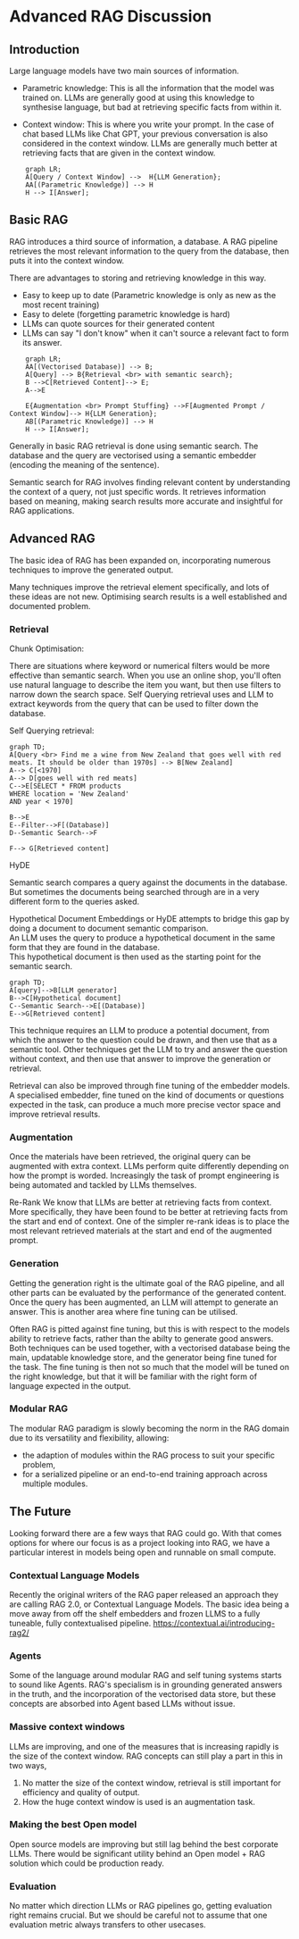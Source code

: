 # Advanced RAG Discussion


## Introduction

Large language models have two main sources of information. 

* Parametric knowledge: This is all the information that the model was trained on. LLMs are generally good at using this knowledge to synthesise language, but bad at retrieving specific facts from within it. 

* Context window: This is where you write your prompt. In the case of chat based LLMs like Chat GPT, your previous conversation is also considered in the context window. LLMs are generally much better at retrieving facts that are given in the context window. 

```mermaid
    graph LR;
    A[Query / Context Window] -->  H{LLM Generation};
    AA[(Parametric Knowledge)] --> H
    H --> I[Answer];

```



## Basic RAG

RAG introduces a third source of information, a database. 
A RAG pipeline retrieves the most relevant information to the query from the database, then puts it into the context window. 

There are advantages to storing and retrieving knowledge in this way. 

* Easy to keep up to date (Parametric knowledge is only as new as the most recent training)
* Easy to delete (forgetting parametric knowledge is hard)
* LLMs can quote sources for their generated content
* LLMs can say "I don't know" when it can't source a relevant fact to form its answer. 

```mermaid
    graph LR;
    AA[(Vectorised Database)] --> B;
    A[Query] --> B{Retrieval <br> with semantic search};
    B -->C[Retrieved Content]--> E;
    A-->E

    E{Augmentation <br> Prompt Stuffing} -->F[Augmented Prompt / Context Window]--> H{LLM Generation};
    AB[(Parametric Knowledge)] --> H
    H --> I[Answer];

```
Generally in basic RAG retrieval is done using semantic search. 
The database and the query are vectorised using a semantic embedder (encoding the meaning of the sentence). 


Semantic search for RAG involves finding relevant content by understanding the context of a query, not just specific words. It retrieves information based on meaning, making search results more accurate and insightful for RAG applications.




## Advanced RAG

The basic idea of RAG has been expanded on, incorporating numerous techniques to improve the generated output. 

Many techniques improve the retrieval element specifically, and lots of these ideas are not new. Optimising search results is a well established and documented problem. 

### Retrieval

Chunk Optimisation:



There are situations where keyword or numerical filters would be more effective than semantic search. 
When you use an online shop, you'll often use natural language to describe the item you want, but then use filters to narrow down the search space. 
Self Querying retrieval uses and LLM to extract keywords from the query that can be used to filter down the database. 

Self Querying retrieval: 


```mermaid
graph TD;
A[Query <br> Find me a wine from New Zealand that goes well with red meats. It should be older than 1970s] --> B[New Zealand]
A--> C[<1970]
A--> D[goes well with red meats]
C-->E[SELECT * FROM products
WHERE location = 'New Zealand' 
AND year < 1970]

B-->E
E--Filter-->F[(Database)]
D--Semantic Search-->F

F--> G[Retrieved content]

```

HyDE

Semantic search compares a query against the documents in the database.  
But sometimes the documents being searched through are in a very different form to the queries asked.

Hypothetical Document Embeddings or HyDE attempts to bridge this gap by doing a document to document semantic comparison.  
An LLM uses the query to produce a hypothetical document in the same form that they are found in the database.  
This hypothetical document is then used as the starting point for the semantic search.

```mermaid
graph TD;
A[query]-->B[LLM generator]
B-->C[Hypothetical document]
C--Semantic Search-->E[(Database)]
E-->G[Retrieved content]
```
This technique requires an LLM to produce a potential document, from which the answer to the question could be drawn, and then use that as a semantic tool.
Other techniques get the LLM to try and answer the question without context, and then use that answer to improve the generation or retrieval. 

Retrieval can also be improved through fine tuning of the embedder models. 
A specialised embedder, fine tuned on the kind of documents or questions expected in the task, can produce a much more precise vector space and improve retrieval results. 


### Augmentation
Once the materials have been retrieved, the original query can be augmented with extra context. 
LLMs perform quite differently depending on how the prompt is worded. Increasingly the task of prompt engineering is being automated and tackled by LLMs themselves. 

Re-Rank
We know that LLMs are better at retrieving facts from context. More specifically, they have been found to be better at retrieving facts from the start and end of context. 
One of the simpler re-rank ideas is to place the most relevant retrieved materials at the start and end of the augmented prompt. 


### Generation

Getting the generation right is the ultimate goal of the RAG pipeline, and all other parts can be evaluated by the performance of the generated content. 
Once the query has been augmented, an LLM will attempt to generate an answer. This is another area where fine tuning can be utilised. 

Often RAG is pitted against fine tuning, but this is with respect to the models ability to retrieve facts, rather than the abilty to generate good answers. 
Both techniques can be used together, with a vectorised database being the main, updatable knowledge store, and the generator being fine tuned for the task. The fine tuning is then not so much that the model will be tuned on the right knowledge, but that it will be familiar with the right form of language expected in the output. 


### Modular RAG
The modular RAG paradigm is slowly becoming the norm in the RAG domain due to its versatility and flexibility, allowing: 
- the adaption of modules within the RAG process to suit your specific problem, 
- for a serialized pipeline or an end-to-end training approach across multiple modules.

## The Future
Looking forward there are a few ways that RAG could go. 
With that comes options for where our focus is as a project looking into RAG, we have a particular interest in models being open and runnable on small compute. 

### Contextual Language Models
Recently the original writers of the RAG paper released an approach they are calling RAG 2.0, or Contextual Language Models.
The basic idea being a move away from off the shelf embedders and frozen LLMS to a fully tuneable, fully contextualised pipeline. 
https://contextual.ai/introducing-rag2/

### Agents
Some of the language around modular RAG and self tuning systems starts to sound like Agents. RAG's specialism is in grounding generated answers in the truth, and the incorporation of the vectorised data store, but these concepts are absorbed into Agent based LLMs without issue. 

### Massive context windows 
LLMs are improving, and one of the measures that is increasing rapidly is the size of the context window. 
RAG concepts can still play a part in this in two ways, 
1. No matter the size of the context window, retrieval is still important for efficiency and quality of output. 
2. How the huge context window is used is an augmentation task. 

### Making the best Open model
Open source models are improving but still lag behind the best corporate LLMs. 
There would be significant utility behind an Open model + RAG solution which could be production ready. 

### Evaluation
No matter which direction LLMs or RAG pipelines go, getting evaluation right remains crucial. 
But we should be careful not to assume that one evaluation metric always transfers to other usecases. 

